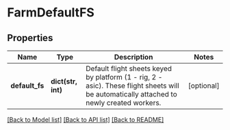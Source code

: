 # FarmDefaultFS

## Properties
Name | Type | Description | Notes
------------ | ------------- | ------------- | -------------
**default_fs** | **dict(str, int)** | Default flight sheets keyed by platform (1 - rig, 2 - asic). These flight sheets will be automatically attached to newly created workers.  | [optional] 

[[Back to Model list]](../README.md#documentation-for-models) [[Back to API list]](../README.md#documentation-for-api-endpoints) [[Back to README]](../README.md)


